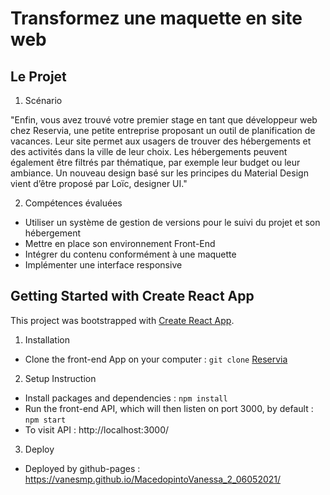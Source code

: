 # Transformez une maquette en site web

## Le Projet

1. Scénario

"Enfin, vous avez trouvé votre premier stage en tant que développeur web chez Reservia, une
petite entreprise proposant un outil de planification de vacances. Leur site permet aux usagers
de trouver des hébergements et des activités dans la ville de leur choix. Les hébergements
peuvent également être filtrés par thématique, par exemple leur budget ou leur ambiance.
Un nouveau design basé sur les principes du Material Design vient d’être proposé par Loïc,
designer UI."

2. Compétences évaluées

* Utiliser un système de gestion de versions pour le suivi du projet et son hébergement
* Mettre en place son environnement Front-End
* Intégrer du contenu conformément à une maquette
* Implémenter une interface responsive

## Getting Started with Create React App

This project was bootstrapped with [Create React App](https://github.com/facebook/create-react-app).

1. Installation

- Clone the front-end App on your computer : `git clone`
[Reservia](https://github.com/VanesMP/MacedopintoVanessa_2_06052021)

2. Setup Instruction

- Install packages and dependencies : `npm install`
- Run the front-end API, which will then listen on port 3000, by default : `npm start`
- To visit API : http://localhost:3000/

3. Deploy

- Deployed by github-pages : https://vanesmp.github.io/MacedopintoVanessa_2_06052021/

